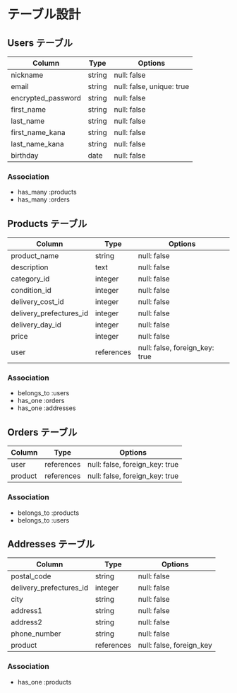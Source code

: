 # テーブル設計

## Users テーブル

|  Column              |  Type     |  Options                    |
|  ------------------  |  -------  |  -------------------------  |
|  nickname            |  string   |  null: false                |
|  email               |  string   |  null: false, unique: true  |
|  encrypted_password  |  string   |  null: false                |
|  first_name          |  string   |  null: false                |
|  last_name           |  string   |  null: false                |
|  first_name_kana     |  string   |  null: false                |
|  last_name_kana      |  string   |  null: false                |
|  birthday            |  date     |  null: false                |

### Association

- has_many :products
- has_many :orders


## Products テーブル

|  Column                   |  Type        |  Options                         |
|  -----------------------  |  ----------  |  ------------------------------  |
|  product_name             |  string      |  null: false                     |
|  description              |  text        |  null: false                     |
|  category_id              |  integer     |  null: false                     |
|  condition_id             |  integer     |  null: false                     |
|  delivery_cost_id         |  integer     |  null: false                     |
|  delivery_prefectures_id  |  integer     |  null: false                     |
|  delivery_day_id          |  integer     |  null: false                     |
|  price                    |  integer     |  null: false                     |
|  user                     |  references  |  null: false, foreign_key: true  |

### Association

- belongs_to :users
- has_one :orders
- has_one :addresses

## Orders テーブル

|  Column   |  Type        |  Options                         |
|  -------- |  ----------  |  ------------------------------  |
|  user     |  references  |  null: false, foreign_key: true  |
|  product  |  references  |  null: false, foreign_key: true  |


### Association

- belongs_to :products
- belongs_to :users


## Addresses テーブル

|  Column                   |  Type        |  Options                   |
|  -----------------------  |  ----------  |  ------------------------  |
|  postal_code              |  string      |  null: false               |
|  delivery_prefectures_id  |  integer     |  null: false               |
|  city                     |  string      |  null: false               |
|  address1                 |  string      |  null: false               |
|  address2                 |  string      |  null: false               |
|  phone_number             |  string      |  null: false               |
|  product                  |  references  |  null: false, foreign_key  |

### Association

- has_one :products